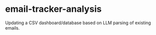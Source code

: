 # email-tracker-analysis
Updating a CSV dashboard/database based on LLM parsing of existing emails.
